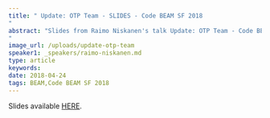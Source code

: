 ```yaml
---
title: " Update: OTP Team - SLIDES - Code BEAM SF 2018
"
abstract: "Slides from Raimo Niskanen's talk Update: OTP Team - Code BEAM SF 2018
"
image_url: /uploads/update-otp-team
speaker1: _speakers/raimo-niskanen.md
type: article
keywords: 
date: 2018-04-24
tags: BEAM,Code BEAM SF 2018
---
```

Slides available <a href="/uploads/media/default/0001/01/74a67aee406469c5875cc5aa29a76facc7273851.pdf" target="_blank">HERE</a>.
